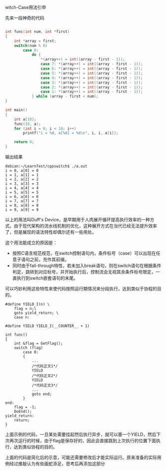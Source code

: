 witch-Case用法引申

先来一段神奇的代码

```c

int func(int num, int *first)
{
    int *array = first;
    switch(num % 8)
        case 0:
            do {
                *(array++) = int((array - first - 1));
                case 7: *(array++) = int((array - first - 1));
                case 6: *(array++) = int((array - first - 1));
                case 5: *(array++) = int((array - first - 1));
                case 4: *(array++) = int((array - first - 1));
                case 3: *(array++) = int((array - first - 1));
                case 2: *(array++) = int((array - first - 1));
                case 1: *(array++) = int((array - first - 1));
            } while (array - first < num);
}

int main()
{   
    int a[10];
    func(10, a);
    for (int i = 0; i < 10; i++)
        printf("i = %d, a[%d] = %d\n", i, i, a[i]);

    return 0;
}
```
输出结果
```
debian:~/LearnTest/cppswitch$ ./a.out 
i = 0, a[0] = 0
i = 1, a[1] = 1
i = 2, a[2] = 2
i = 3, a[3] = 3
i = 4, a[4] = 4
i = 5, a[5] = 5
i = 6, a[6] = 6
i = 7, a[7] = 7
i = 8, a[8] = 8
i = 9, a[9] = 9
```
以上的用法叫Duff's Device，是早期用于人肉展开循环提高执行效率的一种方式。由于现代架构的流水线机制的优化，这种展开方式在当代已经无法提升效率了，但是展现的语法特性却偶尔还有一些用处。

这个用法能成立的原因是：
- 按照C语言规范规范，在switch控制语句内，条件标号（case）可以出现在任意子语句之前，充作其前缀。
- 同时由于fall-through特性，若未加入break语句，则在switch语句在根据条件判定，跳转到对应标号，并开始执行后，控制流会无视其余条件标号限定，一直执行到switch嵌套语句的末尾。

可以巧妙利用这些特性来使代码按照运行期情况来分段执行，达到类似于协程的目的。

```
#define YIELD_I(n) \
    flag = n;\
    goto yield_return; \
    case n:
    
#define YIELD YIELD_I(__COUNTER__ + 1)

int func()
{
    int &flag = GetFlag();
    switch (flag)
        case 0:
        {
            ...
            /*代码正文1*/
            YIELD
            /*代码正文2*/
            YIELD
            /*代码正文3*/
            ...
            goto end;
        }
end:
    flag = -1;
    DoEnd();
yield_return:
    return;
}
```
上面示例的代码，一旦某处需要挂起然后执行异步，就可以塞一个YIELD，然后下次再次运行的时候，由于flag是保存好的，因此会直接跳到上次执行的位置下面执行，达到类似协程的目的。


上面的代码是简化后的示意，可能还需要修改后才能实际运行。原来准备的实际用例经过推敲认为有些画蛇添足，思考后再添加这部分
